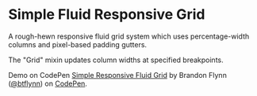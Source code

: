 Simple Fluid Responsive Grid
============================

A rough-hewn responsive fluid grid system which uses percentage-width columns and pixel-based padding gutters. 

The "Grid" mixin updates column widths at specified breakpoints.

<p data-height="268" data-theme-id="0" data-slug-hash="gnpyE" data-default-tab="result" data-user="btflynn" class='codepen'>Demo on CodePen <a href='http://codepen.io/btflynn/pen/gnpyE/'>Simple Responsive Fluid Grid</a> by Brandon Flynn (<a href='http://codepen.io/btflynn'>@btflynn</a>) on <a href='http://codepen.io'>CodePen</a>.</p>
<script async src="//codepen.io/assets/embed/ei.js"></script>
